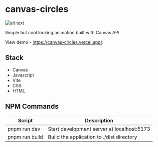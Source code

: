 # canvas-circles

![alt text](https://i.ibb.co/5jYZCj1/particles.png)

Simple but cool looking animation built with Canvas API

View demo - https://canvas-circles.vercel.app/.

## Stack
- Canvas
- Javascript
- Vite
- CSS
- HTML

## NPM Commands
| Script  | Description |
| ------------- | ------------- |
| pnpm run dev  | Start development server at localhost:5173  |
| pnpm run build  | Build the application to ./dist directory  |
